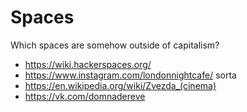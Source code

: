 # Spaces

Which spaces are somehow outside of capitalism?

- https://wiki.hackerspaces.org/
- https://www.instagram.com/londonnightcafe/ sorta
- https://en.wikipedia.org/wiki/Zvezda_(cinema)
- https://vk.com/domnadereve
